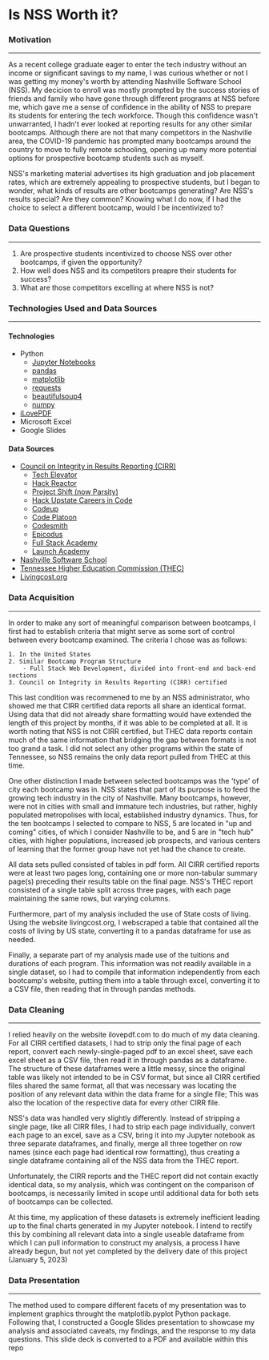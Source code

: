 # Is NSS Worth it?


### Motivation

---

As a recent college graduate eager to enter the tech industry without an income or significant savings to my name, I was curious whether or not I was getting my money's worth by attending Nashville Software School (NSS). My decicion to enroll was mostly prompted by the success stories of friends and family who have gone through different programs at NSS before me, which gave me a sense of confidence in the ability of NSS to prepare its students for entering the tech workforce. Though this confidence wasn't unwarranted, I hadn't ever looked at reporting results for any other similar bootcamps. Although there are not that many competitors in the Nashville area, the COVID-19 pandemic has prompted many bootcamps around the country to move to fully remote schooling, opening up many more potential options for prospective bootcamp students such as myself.

NSS's marketing material advertises its high graduation and job placement rates, which are extremely appealing to prospective students, but I began to wonder, what kinds of results are other bootcamps generating? Are NSS's results special? Are they common? Knowing what I do now, if I had the choice to select a different bootcamp, would I be incentivized to?

### Data Questions

---

1. Are prospective students incentivized to choose NSS over other bootcamps, if given the opportunity?
1. How well does NSS and its competitors preapre their students for success?
2. What are those competitors excelling at where NSS is not?

### Technologies Used and Data Sources

---

#### Technologies
- Python
	- [Jupyter Notebooks](https://jupyter.org/)
	- [pandas](https://pandas.pydata.org/)
	- [matplotlib](https://matplotlib.org/)
	- [requests](https://pypi.org/project/requests/)
	- [beautifulsoup4](https://pypi.org/project/beautifulsoup4/)
	- [numpy](https://numpy.org/)
- [iLovePDF](https://www.ilovepdf.com/)
- Microsoft Excel
- Google Slides

#### Data Sources
- [Council on Integrity in Results Reporting (CIRR)](https://cirr.org/)
	- [Tech Elevator](https://www.techelevator.com/locations/coding-bootcamp-detroit-michigan/)
	- [Hack Reactor](https://www.hackreactor.com/)
	- [Project Shift (now Parsity)](https://projectshift.io/)
	- [Hack Upstate Careers in Code](https://careersincode.org/)
	- [Codeup](https://codeup.com/)
	- [Code Platoon](https://www.codeplatoon.org/)
	- [Codesmith](https://www.codesmith.io/)
	- [Epicodus](https://www.epicodus.com/)
	- [Full Stack Academy](https://www.fullstackacademy.com/tech-bootcamp)
	- [Launch Academy](https://launchacademy.com/)
- [Nashville Software School](https://nashvillesoftwareschool.com/programs/web-developer-full-time/)
- [Tennessee Higher Education Commission (THEC)](https://www.tn.gov/content/dam/tn/thec/bureau/student_aid_and_compliance/dpsa/apr/2021/1769%20Nashville%20Software%20School%20Inc%20-%20APR%202020-2021.pdf)
- [Livingcost.org](https://livingcost.org/)

### Data Acquisition

---

In order to make any sort of meaningful comparison between bootcamps, I first had to establish criteria that might serve as some sort of control between every bootcamp examined. The criteria I chose was as follows:

	1. In the United States
    2. Similar Bootcamp Program Structure
        - Full Stack Web Development, divided into front-end and back-end sections
    3. Council on Integrity in Results Reporting (CIRR) certified

This last condition was recommened to me by an NSS administrator, who showed me that CIRR certified data reports all share an identical format. Using data that did not already share formatting would have extended the length of this project by months, if it was able to be completed at all. It is worth noting that NSS is not CIRR certified, but THEC data reports contain much of the same information that bridging the gap between formats is not too grand a task. I did not select any other programs within the state of Tennessee, so NSS remains the only data report pulled from THEC at this time.

One other distinction I made between selected bootcamps was the 'type' of city each bootcamp was in. NSS states that part of its purpose is to feed the growing tech industry in the city of Nashville. Many bootcamps, however, were not in cities with small and immature tech industries, but rather, highly populated metropolises with local, established industry dynamics. Thus, for the ten bootcamps I selected to compare to NSS, 5 are located in "up and coming" cities, of which I consider Nashville to be, and 5 are in "tech hub" cities, with higher populations, increased job prospects, and various centers of learning that the former group have not yet had the chance to create.

All data sets pulled consisted of tables in pdf form. All CIRR certified reports were at least two pages long, containing one or more non-tabular summary page(s) preceding their results table on the final page. NSS's THEC report consisted of a single table split across three pages, with each page maintaining the same rows, but varying columns.

Furthermore, part of my analysis included the use of State costs of living. Using the website livingcost.org, I webscraped a table that contained all the costs of living by US state, converting it to a pandas dataframe for use as needed.

Finally, a separate part of my analysis made use of the tuitions and durations of each program. This information was not readily available in a single dataset, so I had to compile that information independently from each bootcamp's website, putting them into a table through excel, converting it to a CSV file, then reading that in through pandas methods.

### Data Cleaning

---

I relied heavily on the website ilovepdf.com to do much of my data cleaning. For all CIRR certified datasets, I had to strip only the final page of each report, convert each newly-single-paged pdf to an excel sheet, save each excel sheet as a CSV file, then read it in through pandas as a dataframe. The structure of these dataframes were a little messy, since the original table was likely not intended to be in CSV format, but since all CIRR certified files shared the same format, all that was necessary was locating the position of any relevant data within the data frame for a single file; This was also the location of the respective data for every other CIRR file.

NSS's data was handled very slightly differently. Instead of stripping a single page, like all CIRR files, I had to strip each page individually, convert each page to an excel, save as a CSV, bring it into my Jupyter notebook as three separate dataframes, and finally, merge all three together on row names (since each page had identical row formatting), thus creating a single dataframe containing all of the NSS data from the THEC report.

Unfortunately, the CIRR reports and the THEC report did not contain exactly identical data, so my analysis, which was contingent on the comparison of bootcamps, is necessarily limited in scope until additional data for both sets of bootcamps can be collected.

At this time, my application of these datasets is extremely inefficient leading up to the final charts generated in my Jupyter notebook. I intend to rectify this by combining all relevant data into a single useable dataframe from which I can pull information to construct my analysis, a process I have already begun, but not yet completed by the delivery date of this project (January 5, 2023)

### Data Presentation

---

The method used to compare different facets of my presentation was to implement graphics throught the matplotlib.pyplot Python package. Following that, I constructed a Google Slides presentation to showcase my analysis and associated caveats, my findings, and the response to my data questions. This slide deck is converted to a PDF and available within this repo
